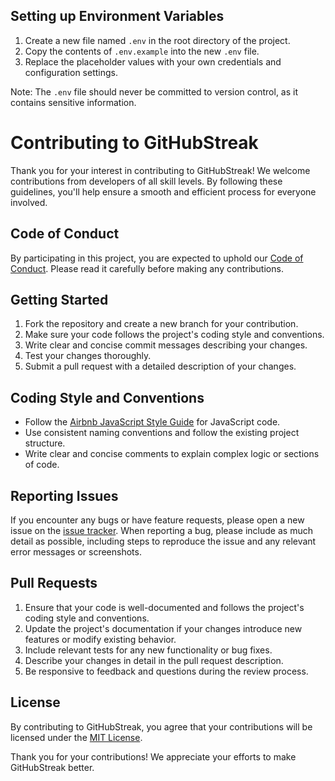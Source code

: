 ## Setting up Environment Variables

1. Create a new file named `.env` in the root directory of the project.
2. Copy the contents of `.env.example` into the new `.env` file.
3. Replace the placeholder values with your own credentials and configuration settings.

Note: The `.env` file should never be committed to version control, as it contains sensitive information.

# Contributing to GitHubStreak

Thank you for your interest in contributing to GitHubStreak! We welcome contributions from developers of all skill levels. By following these guidelines, you'll help ensure a smooth and efficient process for everyone involved.

## Code of Conduct

By participating in this project, you are expected to uphold our [Code of Conduct](CODE_OF_CONDUCT.md). Please read it carefully before making any contributions.

## Getting Started

1. Fork the repository and create a new branch for your contribution.
2. Make sure your code follows the project's coding style and conventions.
3. Write clear and concise commit messages describing your changes.
4. Test your changes thoroughly.
5. Submit a pull request with a detailed description of your changes.

## Coding Style and Conventions

- Follow the [Airbnb JavaScript Style Guide](https://github.com/airbnb/javascript) for JavaScript code.
- Use consistent naming conventions and follow the existing project structure.
- Write clear and concise comments to explain complex logic or sections of code.

## Reporting Issues

If you encounter any bugs or have feature requests, please open a new issue on the [issue tracker](https://github.com/edmondakwasi/githubstreak./issues). When reporting a bug, please include as much detail as possible, including steps to reproduce the issue and any relevant error messages or screenshots.

## Pull Requests

1. Ensure that your code is well-documented and follows the project's coding style and conventions.
2. Update the project's documentation if your changes introduce new features or modify existing behavior.
3. Include relevant tests for any new functionality or bug fixes.
4. Describe your changes in detail in the pull request description.
5. Be responsive to feedback and questions during the review process.

## License

By contributing to GitHubStreak, you agree that your contributions will be licensed under the [MIT License](LICENSE).

Thank you for your contributions! We appreciate your efforts to make GitHubStreak better.